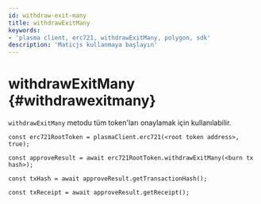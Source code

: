 ```yaml
---
id: withdraw-exit-many
title: withdrawExitMany
keywords:
- 'plasma client, erc721, withdrawExitMany, polygon, sdk'
description: 'Maticjs kullanmaya başlayın'
---
```


# withdrawExitMany {#withdrawexitmany}

`withdrawExitMany` metodu tüm token'ları onaylamak için kullanılabilir.

```
const erc721RootToken = plasmaClient.erc721(<root token address>, true);

const approveResult = await erc721RootToken.withdrawExitMany(<burn tx hash>);

const txHash = await approveResult.getTransactionHash();

const txReceipt = await approveResult.getReceipt();

```
